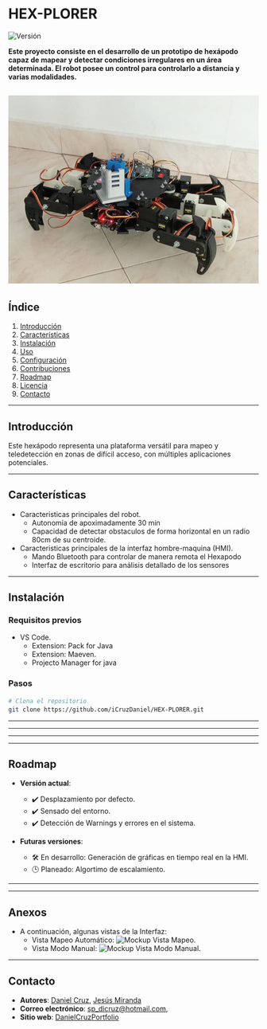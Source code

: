 # HEX-PLORER

![Versión](https://img.shields.io/badge/version-1.0.0-green)

**Este proyecto consiste en el desarrollo de un prototipo de hexápodo capaz de mapear y detectar condiciones irregulares en un área determinada. El robot posee un control para controlarlo a distancia y varias modalidades.**

![HEX-PLORER fase final.](DOCs/img/hex.jpg)
---

## **Índice**

1. [Introducción](#introducción)  
2. [Características](#características)  
3. [Instalación](#instalación)  
4. [Uso](#uso)  
5. [Configuración](#configuración)  
6. [Contribuciones](#contribuciones)  
7. [Roadmap](#roadmap)  
8. [Licencia](#licencia)  
9. [Contacto](#contacto)  

---

## **Introducción**

Este hexápodo representa una plataforma 
versátil para mapeo y teledetección en zonas de difícil acceso, con 
múltiples aplicaciones potenciales.  

---

## **Características**

- Caracteristicas principales del robot.  
  - Autonomía de apoximadamente 30 min  
  - Capacidad de detectar obstaculos de forma horizontal en un radio 80cm de su centroide.
- Caracteristicas principales de la interfaz hombre-maquina (HMI).
    - Mando Bluetooth para controlar de manera remota el Hexapodo
    - Interfaz de escritorio para análisis detallado de los sensores

---

## **Instalación**

### Requisitos previos

- VS Code.  
    - Extension: Pack for Java 
    - Extension: Maeven.
    - Projecto Manager for java

### Pasos

```bash
# Clona el repositorio
git clone https://github.com/iCruzDaniel/HEX-PLORER.git

```

---

<!-- ## **Uso**

1. Explica cómo ejecutar o usar el proyecto, paso a paso.  
2. Proporciona ejemplos de comandos o snippets de código:

```bash
# Ejecutar en modo desarrollo
npm run dev

# Construir para producción
npm run build
```

3. Si aplica, incluye capturas de pantalla o gifs mostrando el proyecto en acción. -->

---

<!-- ## **Configuración**

- Detalles sobre archivos de configuración como `.env`, `config.json`, etc.  
- Variables de entorno importantes:

```env
API_KEY=tu_api_key
DB_HOST=localhost
``` -->

---
<!-- ## **Contribuciones**

¡Las contribuciones son bienvenidas! Sigue estos pasos para contribuir:  

1. Haz un fork del repositorio.  
2. Crea una nueva rama: `git checkout -b feature/nueva-funcionalidad`.  
3. Realiza tus cambios y haz un commit: `git commit -m 'Añadir nueva funcionalidad'`.  
4. Envía un pull request.

Consulta las [guías de contribución](CONTRIBUTING.md) para más detalles. -->

---

## **Roadmap**

- **Versión actual**:  
  - ✔️ Desplazamiento por defecto.  
  - ✔️ Sensado del entorno.
  - ✔️ Detección de Warnings y errores en el sistema.


- **Futuras versiones**:  
  - 🛠️ En desarrollo: Generación de gráficas en tiempo real en la HMI.  
  - 🕒 Planeado: Algortimo de escalamiento.  

---

<!-- ## **Licencia**

Este proyecto está licenciado bajo la Licencia MIT. Consulta el archivo [LICENSE](LICENSE) para más detalles. -->

---
## **Anexos**
  
- A continuación, algunas vistas de la Interfaz:
  - Vista Mapeo Automático: ![Mockup Vista Mapeo.](DOCs/img/FRAME1.png)
  - Vista Modo Manual: ![Mockup Vista Modo Manual.](DOCs/img/MODO_MANUAL.png)  

---


## **Contacto**

- **Autores**: [Daniel Cruz](https://github.com/iCruzDaniel), [Jesús Miranda](https://github.com/jesuMiranda)
- **Correo electrónico**: sp_dicruz@hotmail.com, 
- **Sitio web**: [DanielCruzPortfolio](https://icruzdaniel.github.io/portfolio/)  
